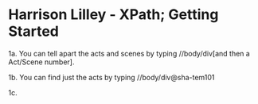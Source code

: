 # Harrison Lilley - XPath; Getting Started

1a. You can tell apart the acts and scenes by typing //body/div[and then a Act/Scene number].

1b. You can find just the acts by typing //body/div@sha-tem101

1c. 
